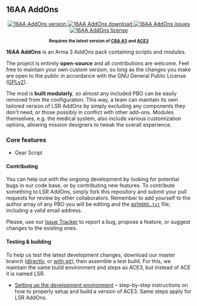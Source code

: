 <p align="center">
    <h2>16AA AddOns</h2>
</p>
<p align="center">
    <a href="https://github.com/16AAModTeam/LSR/releases">
        <img src="https://img.shields.io/badge/Version-1.0.0-blue.svg"
             alt="16AA AddOns version">
    </a>
    <a href="https://github.com/16AAModTeam/LSR/releases/latest">
        <img src="http://img.shields.io/badge/Download-1_MB-green.svg"
             alt="16AA AddOns download">
    </a>
    <a href="https://github.com/16AAModTeam/LSR/issues">
        <img src="http://img.shields.io/github/issues-raw/16AAModTeam/LSR.svg?label=Issues"
             alt="16AA AddOns issues">
    </a>
    <a href="https://github.com/16AAModTeam/LSR/blob/master/LICENSE">
        <img src="http://img.shields.io/badge/License-GPLv2-red.svg"
             alt="16AA AddOns license">
    </a>
</p>
<p align="center"><sup><strong>Requires the latest version of <a href="http://www.armaholic.com/page.php?id=18767">CBA A3</a> and <a href="https://github.com/acemod/ACE3/releases/latest">ACE3</a><sup></strong></p>

**16AA AddOns** is an Arma 3 AddOns pack containing scripts and modules.

The project is entirely **open-source** and all contributions are welcome. Feel free to maintain your own custom version, so long as the changes you make are open to the public in accordance with the GNU General Public License ([GPLv2](https://github.com/16AAModTeam/LSR/blob/master/LICENSE)).

The mod is **built modularly**, so almost any included PBO can be easily removed from the configuration. This way, a team can maintain its own tailored version of LSR AddOns by simply excluding any components they don't need, or those possibly in conflict with other add-ons. Modules themselves, e.g. the medical system, also include various customization options, allowing mission designers to tweak the overall experience.

### Core features
* Gear Script

#### Contributing
You can help out with the ongoing development by looking for potential bugs in our code base, or by contributing new features. To contribute something to LSR AddOns, simply fork this repository and submit your pull requests for review by other collaborators. Remember to add yourself to the author array of any PBO you will be editing and the [`AUTHORS.txt`](https://github.com/16AAModTeam/LSR/blob/master/AUTHORS.txt) file; including a valid email address.

Please, use our [Issue Tracker](https://github.com/16AAModTeam/LSR/issues) to report a bug, propose a feature, or suggest changes to the existing ones.

#### Testing & building
To help us test the latest development changes, download our master branch ([directly](https://github.com/16AAModTeam/LSR/archive/master.zip), or [with git](https://help.github.com/articles/fetching-a-remote/)), then assemble a test build.
For this, we maintain the same build environment and steps as ACE3, but instead of ACE it is named LSR.

* [Setting up the development environment](http://ace3mod.com/wiki/development/setting-up-the-development-environment.html) – step-by-step instructions on how to properly setup and build a version of ACE3. Same steps apply for LSR AddOns.
